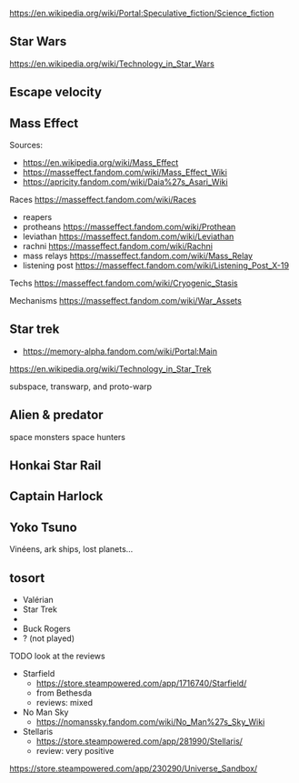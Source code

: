 

https://en.wikipedia.org/wiki/Portal:Speculative_fiction/Science_fiction



## Star Wars
https://en.wikipedia.org/wiki/Technology_in_Star_Wars


## Escape velocity


## Mass Effect
Sources:
* https://en.wikipedia.org/wiki/Mass_Effect
* https://masseffect.fandom.com/wiki/Mass_Effect_Wiki
* https://apricity.fandom.com/wiki/Daia%27s_Asari_Wiki

Races https://masseffect.fandom.com/wiki/Races
* reapers
* protheans https://masseffect.fandom.com/wiki/Prothean
* leviathan https://masseffect.fandom.com/wiki/Leviathan
* rachni https://masseffect.fandom.com/wiki/Rachni
* mass relays https://masseffect.fandom.com/wiki/Mass_Relay
* listening post https://masseffect.fandom.com/wiki/Listening_Post_X-19

Techs
https://masseffect.fandom.com/wiki/Cryogenic_Stasis

Mechanisms
https://masseffect.fandom.com/wiki/War_Assets


## Star trek
* https://memory-alpha.fandom.com/wiki/Portal:Main


https://en.wikipedia.org/wiki/Technology_in_Star_Trek

subspace, transwarp, and proto-warp

## Alien & predator
space monsters
space hunters


## Honkai Star Rail



## Captain Harlock


## Yoko Tsuno
Vinéens, ark ships, lost planets...



## tosort

- Valérian
- Star Trek
- 
- Buck Rogers
- ? (not played) 

TODO look at the reviews
* Starfield
  * https://store.steampowered.com/app/1716740/Starfield/
  * from Bethesda
  * reviews: mixed
* No Man Sky
  * https://nomanssky.fandom.com/wiki/No_Man%27s_Sky_Wiki
* Stellaris
  * https://store.steampowered.com/app/281990/Stellaris/
  * review: very positive


https://store.steampowered.com/app/230290/Universe_Sandbox/
